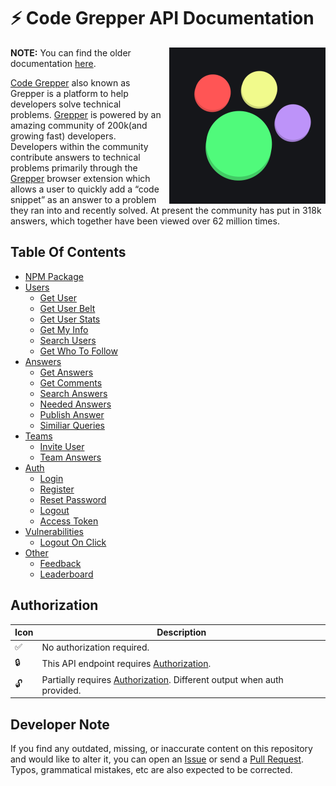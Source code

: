 # ⚡ **Code Grepper API Documentation**

<img align="right" width="250" style="margin-left: 10px;" height="250" src="./assets/Grepper%20Logo.png">

**NOTE:** You can find the older documentation [here](./old.md).

[Code Grepper][cgurl] also known as Grepper is a platform to help developers solve technical problems. [Grepper][cgurl] is powered by an amazing community of 200k(and growing fast) developers. Developers within the community contribute answers to technical problems primarily through the [Grepper][cgurl] browser extension which allows a user to quickly add a “code snippet” as an answer to a problem they ran into and recently solved. At present the community has put in 318k answers, which together have been viewed over 62 million times.

[cgurl]: https://codegrepper.com

## **Table Of Contents**

- [NPM Package](https://www.npmjs.com/package/grepper)
- [Users](./docs/users/)
  - [Get User](./docs/users/GETUSER.MD)
  - [Get User Belt](./docs/users/GETUSERBELT.MD)
  - [Get User Stats](./docs/users/GETUSERSTATS.MD)
  - [Get My Info](./docs/users/USERBYTOKEN.MD)
  - [Search Users](./docs/users/SEARCHUSERS.MD)
  - [Get Who To Follow](./docs/users/WHOTOFOLLOW.md)
- [Answers](./docs/answers)
  - [Get Answers](./docs/answers/GETANSWERS.MD)
  - [Get Comments](./docs/answers/GETCOMMENTS.MD)
  - [Search Answers](./docs/answers/SEARCHANSWER.MD)
  - [Needed Answers](./docs/answers/NEEDEDANSWERS.MD)
  - [Publish Answer](./docs/answers/PUBLISHANSWER.MD)
  - [Similiar Queries](./docs/answers/SIMILIARQUERIES.MD)
- [Teams](./docs/teams)
  - [Invite User](./docs/teams/INVITEUSER.MD)
  - [Team Answers](./docs/teams/TEAMANSWERS.MD)
- [Auth](./docs/auth)
  - [Login](./docs/auth/LOGIN.MD)
  - [Register](./docs/auth/REGISTER.MD)
  - [Reset Password](./docs/auth/RESETPASSWORD.MD)
  - [Logout](./docs/auth/LOGOUT.MD)
  - [Access Token](./docs/auth/TOKEN.MD)
- [Vulnerabilities](./docs/vulnerabilities)
  - [Logout On Click](./docs/vulnerabilities/LOGOUT.MD)
- [Other](./docs/other)
  - [Feedback](./docs/other/FEEDBACK.MD)
  - [Leaderboard](./docs/other/LEADERBOARD.MD)

## Authorization

| Icon | Description                                                                                    |
| ---- | ---------------------------------------------------------------------------------------------- |
| ✅   | No authorization required.                                                                     |
| 🔒   | This API endpoint requires [Authorization](./docs/auth/TOKEN.MD).                              |
| 🔓   | Partially requires [Authorization](./docs/auth/TOKEN.MD). Different output when auth provided. |

## Developer Note

If you find any outdated, missing, or inaccurate content on this repository and would like to alter it, you can open an [Issue](https://github.com/jareer12/Code-Grepper-API-Documentation/issues) or send a [Pull Request](https://github.com/jareer12/Code-Grepper-API-Documentation/pulls). Typos, grammatical mistakes, etc are also expected to be corrected.
